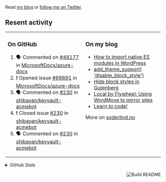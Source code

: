 Read [my blog](https://soderlind.no/) or [follow me on Twitter](https://twitter.com/soderlind).

## Resent activity

<table width="100%" border="0"><tr><td valign="top" width="49%">

### On GitHub

<!--START_SECTION:activity-->
1. 🗣 Commented on [#48177](https://github.com/MicrosoftDocs/azure-docs/issues/48177) in [MicrosoftDocs/azure-docs](https://github.com/MicrosoftDocs/azure-docs)
2. ❗️ Opened issue [#69891](https://github.com/MicrosoftDocs/azure-docs/issues/69891) in [MicrosoftDocs/azure-docs](https://github.com/MicrosoftDocs/azure-docs)
3. 🗣 Commented on [#230](https://github.com/shibayan/keyvault-acmebot/issues/230) in [shibayan/keyvault-acmebot](https://github.com/shibayan/keyvault-acmebot)
4. ❗️ Closed issue [#230](https://github.com/shibayan/keyvault-acmebot/issues/230) in [shibayan/keyvault-acmebot](https://github.com/shibayan/keyvault-acmebot)
5. 🗣 Commented on [#230](https://github.com/shibayan/keyvault-acmebot/issues/230) in [shibayan/keyvault-acmebot](https://github.com/shibayan/keyvault-acmebot)
<!--END_SECTION:activity-->

</td><td valign="top" width="49%">

### On my blog

<!-- BLOG:START -->
- [How to import native ES modules in WordPress](https://soderlind.no/how-to-import-native-es-modules-in-wordpress/)
- [add_theme_support( 'disable_block_style')](https://soderlind.no/add-theme-support-disable-block-style/)
- [Hide block styles in Gutenberg](https://soderlind.no/hide-block-styles-in-gutenberg/)
- [Local by Flywheel: Using WordMove to mirror sites](https://soderlind.no/local-by-flywheel-using-wordmove-to-mirror-sites/)
- [Learn to code!](https://soderlind.no/learn-to-code/)
<!-- BLOG:END -->

More on [soderlind.no](https://soderlind.no/)
</td></tr></table>

<details>
  <summary>GitHub Stats</summary>

  <img align="left" alt="Soderlind's GitHub Stats" src="https://github-readme-stats-d1emiyjuh.vercel.app/api?username=soderlind&show_icons=true&hide_border=true&count_private=true" />
  <img align="left" alt="Soderlind's Languages Stats" src="https://github-readme-stats-d1emiyjuh.vercel.app/api/top-langs/?username=soderlind" />

</details>

<a href="https://github.com/soderlind/soderlind/actions"><img src="https://github.com/soderlind/soderlind/workflows/Build%20README/badge.svg" align="right" alt="Build README"></a>

